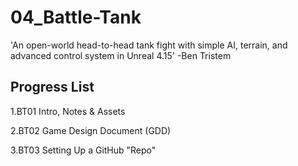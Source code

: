 # 04_Battle-Tank
'An open-world head-to-head tank fight with simple AI, terrain, and advanced control system in Unreal 4.15' -Ben Tristem

## Progress List

1.BT01 Intro, Notes & Assets

2.BT02 Game Design Document (GDD)

3.BT03 Setting Up a GitHub "Repo"
